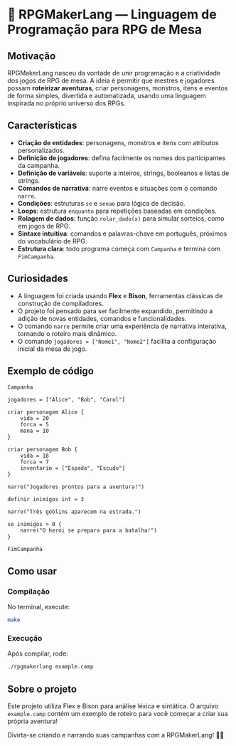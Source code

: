 # 🎲 RPGMakerLang — Linguagem de Programação para RPG de Mesa

## Motivação

RPGMakerLang nasceu da vontade de unir programação e a criatividade dos jogos de RPG de mesa. A ideia é permitir que mestres e jogadores possam **roteirizar aventuras**, criar personagens, monstros, itens e eventos de forma simples, divertida e automatizada, usando uma linguagem inspirada no próprio universo dos RPGs.

## Características

- **Criação de entidades**: personagens, monstros e itens com atributos personalizados.
- **Definição de jogadores**: defina facilmente os nomes dos participantes da campanha.
- **Definição de variáveis**: suporte a inteiros, strings, booleanos e listas de strings.
- **Comandos de narrativa**: narre eventos e situações com o comando `narre`.
- **Condições**: estruturas `se` e `senao` para lógica de decisão.
- **Loops**: estrutura `enquanto` para repetições baseadas em condições.
- **Rolagem de dados**: função `rolar_dado(x)` para simular sorteios, como em jogos de RPG.
- **Sintaxe intuitiva**: comandos e palavras-chave em português, próximos do vocabulário de RPG.
- **Estrutura clara**: todo programa começa com `Campanha` e termina com `FimCampanha`.

## Curiosidades

- A linguagem foi criada usando **Flex** e **Bison**, ferramentas clássicas de construção de compiladores.
- O projeto foi pensado para ser facilmente expandido, permitindo a adição de novas entidades, comandos e funcionalidades.
- O comando `narre` permite criar uma experiência de narrativa interativa, tornando o roteiro mais dinâmico.
- O comando `jogadores = ["Nome1", "Nome2"]` facilita a configuração inicial da mesa de jogo.

## Exemplo de código

```plaintext
Campanha

jogadores = ["Alice", "Bob", "Carol"]

criar personagem Alice {
    vida = 20
    forca = 5
    mana = 10
}

criar personagem Bob {
    vida = 18
    forca = 7
    inventario = ["Espada", "Escudo"]
}

narre("Jogadores prontos para a aventura!")

definir inimigos int = 3

narre("Três goblins aparecem na estrada.")

se inimigos > 0 {
    narre("O herói se prepara para a batalha!")
}

FimCampanha
```

## Como usar

### Compilação

No terminal, execute:

```sh
make
```

### Execução

Após compilar, rode:

```sh
./rpgmakerlang example.camp
```

## Sobre o projeto

Este projeto utiliza Flex e Bison para análise léxica e sintática. O arquivo `example.camp` contém um exemplo de roteiro para você começar a criar sua própria aventura!

Divirta-se criando e narrando suas campanhas com a RPGMakerLang! 🎲✨